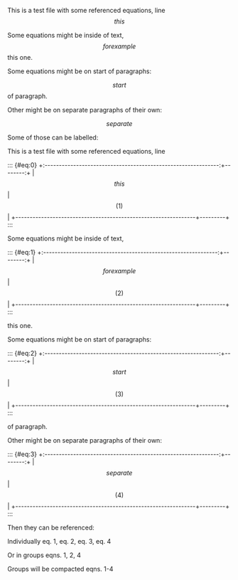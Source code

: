 This is a test file with some referenced equations, line $$ this $$

Some equations might be inside of text, $$ for example $$ this one.

Some equations might be on start of paragraphs:

$$ start $$ of paragraph.

Other might be on separate paragraphs of their own:

$$ separate $$

Some of those can be labelled:

This is a test file with some referenced equations, line

::: {#eq:0}
+:-------------------------------------------------------------:+--------:+
| $$ this $$                                                    | $$(1)$$ |
+---------------------------------------------------------------+---------+
:::

Some equations might be inside of text,

::: {#eq:1}
+:-------------------------------------------------------------:+--------:+
| $$ for example $$                                             | $$(2)$$ |
+---------------------------------------------------------------+---------+
:::

this one.

Some equations might be on start of paragraphs:

::: {#eq:2}
+:-------------------------------------------------------------:+--------:+
| $$ start $$                                                   | $$(3)$$ |
+---------------------------------------------------------------+---------+
:::

of paragraph.

Other might be on separate paragraphs of their own:

::: {#eq:3}
+:-------------------------------------------------------------:+--------:+
| $$ separate $$                                                | $$(4)$$ |
+---------------------------------------------------------------+---------+
:::

Then they can be referenced:

Individually eq. 1, eq. 2, eq. 3, eq. 4

Or in groups eqns. 1, 2, 4

Groups will be compacted eqns. 1-4
